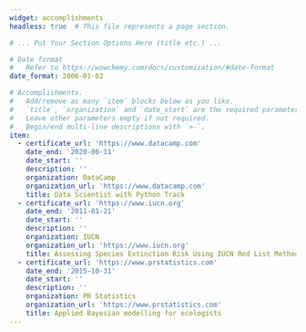 ```yaml
---
widget: accomplishments
headless: true  # This file represents a page section.

# ... Put Your Section Options Here (title etc.) ...

# Date format
#   Refer to https://wowchemy.com/docs/customization/#date-format
date_format: 2006-01-02

# Accomplishments.
#   Add/remove as many `item` blocks below as you like.
#   `title`, `organization` and `date_start` are the required parameters.
#   Leave other parameters empty if not required.
#   Begin/end multi-line descriptions with `>-`.
item:
  - certificate_url: 'https://www.datacamp.com'
    date_end: '2020-06-11'
    date_start: ''
    description: ''
    organization: DataCamp
    organization_url: 'https://www.datacamp.com'
    title: Data Scientist with Python Track
  - certificate_url: 'https://www.iucn.org'
    date_end: '2011-01-21'
    date_start: ''
    description: ''
    organization: IUCN
    organization_url: 'https://www.iucn.org'
    title: Assessing Species Extinction Risk Using IUCN Red List Methodology
  - certificate_url: 'https://www.prstatistics.com'
    date_end: '2015-10-31'
    date_start: ''
    description: ''
    organization: PR Statistics
    organization_url: 'https://www.prstatistics.com'
    title: Applied Bayesian modelling for ecologists
---
```

